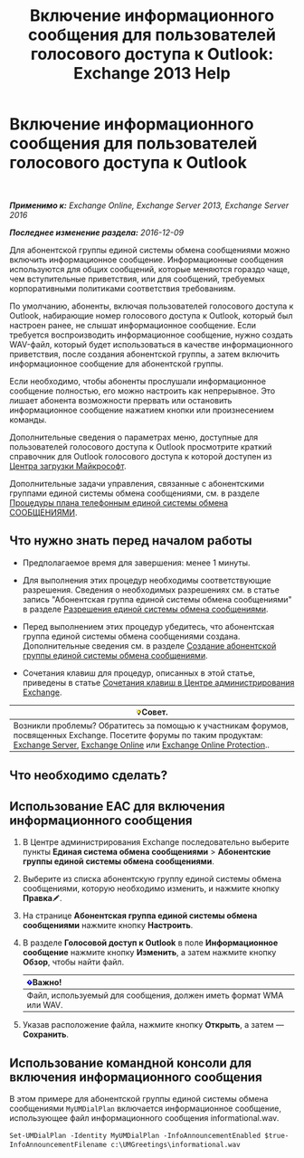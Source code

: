 ﻿---
title: 'Включение информационного сообщения для пользователей голосового доступа к Outlook: Exchange 2013 Help'
TOCTitle: Включение информационного сообщения для пользователей голосового доступа к Outlook
ms:assetid: b69ed0e1-f978-498a-963e-42a047678db4
ms:mtpsurl: https://technet.microsoft.com/ru-ru/library/Bb124344(v=EXCHG.150)
ms:contentKeyID: 50556475
ms.date: 05/22/2018
mtps_version: v=EXCHG.150
ms.translationtype: MT
---

# Включение информационного сообщения для пользователей голосового доступа к Outlook

 

_**Применимо к:** Exchange Online, Exchange Server 2013, Exchange Server 2016_

_**Последнее изменение раздела:** 2016-12-09_

Для абонентской группы единой системы обмена сообщениями можно включить информационное сообщение. Информационные сообщения используются для общих сообщений, которые меняются гораздо чаще, чем вступительные приветствия, или для сообщений, требуемых корпоративными политиками соответствия требованиям.

По умолчанию, абоненты, включая пользователей голосового доступа к Outlook, набирающие номер голосового доступа к Outlook, который был настроен ранее, не слышат информационное сообщение. Если требуется воспроизводить информационное сообщение, нужно создать WAV-файл, который будет использоваться в качестве информационного приветствия, после создания абонентской группы, а затем включить информационное сообщение для абонентской группы.

Если необходимо, чтобы абоненты прослушали информационное сообщение полностью, его можно настроить как непрерывное. Это лишает абонента возможности прервать или остановить информационное сообщение нажатием кнопки или произнесением команды.

Дополнительные сведения о параметрах меню, доступные для пользователей голосового доступа к Outlook просмотрите краткий справочник для Outlook голосового доступа к которой доступен из [Центра загрузки Майкрософт](https://go.microsoft.com/fwlink/p/?linkid=272767).

Дополнительные задачи управления, связанные с абонентскими группами единой системы обмена сообщениями, см. в разделе [Процедуры плана телефонным единой системы обмена СООБЩЕНИЯМИ](um-dial-plan-procedures-exchange-2013-help.md).

## Что нужно знать перед началом работы

  - Предполагаемое время для завершения: менее 1 минуты.

  - Для выполнения этих процедур необходимы соответствующие разрешения. Сведения о необходимых разрешениях см. в статье запись "Абонентская группа единой системы обмена сообщениями" в разделе [Разрешения единой системы обмена сообщениями](unified-messaging-permissions-exchange-2013-help.md).

  - Перед выполнением этих процедур убедитесь, что абонентская группа единой системы обмена сообщениями создана. Дополнительные сведения см. в разделе [Создание абонентской группы единой системы обмена сообщениями](create-a-um-dial-plan-exchange-2013-help.md).

  - Сочетания клавиш для процедур, описанных в этой статье, приведены в статье [Сочетания клавиш в Центре администрирования Exchange](keyboard-shortcuts-in-the-exchange-admin-center-exchange-online-protection-help.md).

<table>
<thead>
<tr class="header">
<th><img src="images/Bb124558.tip(EXCHG.150).gif" title="Совет" alt="Совет" />Совет.</th>
</tr>
</thead>
<tbody>
<tr class="odd">
<td>Возникли проблемы? Обратитесь за помощью к участникам форумов, посвященных Exchange. Посетите форумы по таким продуктам: <a href="https://go.microsoft.com/fwlink/p/?linkid=60612">Exchange Server</a>, <a href="https://go.microsoft.com/fwlink/p/?linkid=267542">Exchange Online</a> или <a href="https://go.microsoft.com/fwlink/p/?linkid=285351">Exchange Online Protection</a>..</td>
</tr>
</tbody>
</table>


## Что необходимо сделать?

## Использование EAC для включения информационного сообщения

1.  В Центре администрирования Exchange последовательно выберите пункты **Единая система обмена сообщениями** \> **Абонентские группы единой системы обмена сообщениями**.

2.  Выберите из списка абонентскую группу единой системы обмена сообщениями, которую необходимо изменить, и нажмите кнопку **Правка**![Значок редактирования](images/Bb124582.6f53ccb2-1f13-4c02-bea0-30690e6ea71d(EXCHG.150).gif "Значок редактирования").

3.  На странице **Абонентская группа единой системы обмена сообщениями** нажмите кнопку **Настроить**.

4.  В разделе **Голосовой доступ к Outlook** в поле **Информационное сообщение** нажмите кнопку **Изменить**, а затем нажмите кнопку **Обзор**, чтобы найти файл.
    
    <table>
    <thead>
    <tr class="header">
    <th><img src="images/Dd876857.important(EXCHG.150).gif" title="Важно" alt="Важно" />Важно!</th>
    </tr>
    </thead>
    <tbody>
    <tr class="odd">
    <td>Файл, используемый для сообщения, должен иметь формат WMA или WAV.</td>
    </tr>
    </tbody>
    </table>


5.  Указав расположение файла, нажмите кнопку **Открыть**, а затем — **Сохранить**.

## Использование командной консоли для включения информационного сообщения

В этом примере для абонентской группы единой системы обмена сообщениями `MyUMDialPlan` включается информационное сообщение, использующее файл информационного сообщения informational.wav.

    Set-UMDialPlan -Identity MyUMDialPlan -InfoAnnouncementEnabled $true-InfoAnnouncementFilename c:\UMGreetings\informational.wav

